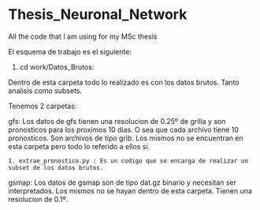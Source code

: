 # Thesis_Neuronal_Network
All the code that I am using for my MSc thesis

El esquema de trabajo es el siguiente:

1. cd work/Datos_Brutos:

Dentro de esta carpeta todo lo realizado es con los datos brutos. Tanto analisis como subsets.
    
Tenemos 2 carpetas:

gfs: Los datos de gfs tienen una resolucion de 0.25º de grilla y 
son pronosticos para los proximos 10 dias. O sea que cada archivo tiene 10 pronosticos. Son archivos de tipo grib. Los mismos no se encuentran en esta carpeta pero todo lo referido a ellos si.

    1. extrae_pronostico.py : Es un codigo que se encarga de realizar un subset de los datos brutos. 

gsmap: Los datos de gsmap son de tipo dat.gz binario y necesitan ser interpretados. Los mismos no se hayan dentro de esta carpeta. Tienen una resolucion de 0.1º.

